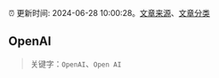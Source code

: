 :alarm_clock: 更新时间: 2024-06-28 10:00:28。[文章来源](/README.md)、[文章分类](/TAGS.md)

## OpenAI


> 关键字：`OpenAI`、`Open AI`



